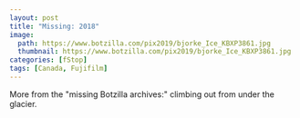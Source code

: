 ```yaml
---
layout: post
title: "Missing: 2018"
image:
  path: https://www.botzilla.com/pix2019/bjorke_Ice_KBXP3861.jpg
  thumbnail: https://www.botzilla.com/pix2019/bjorke_Ice_KBXP3861.jpg
categories: [fStop]
tags: [Canada, Fujifilm]
---
```


More from the "missing Botzilla archives:" climbing out from under the glacier.

